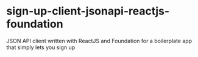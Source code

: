 # sign-up-client-jsonapi-reactjs-foundation
JSON API client written with ReactJS and Foundation for a boilerplate app that simply lets you sign up
